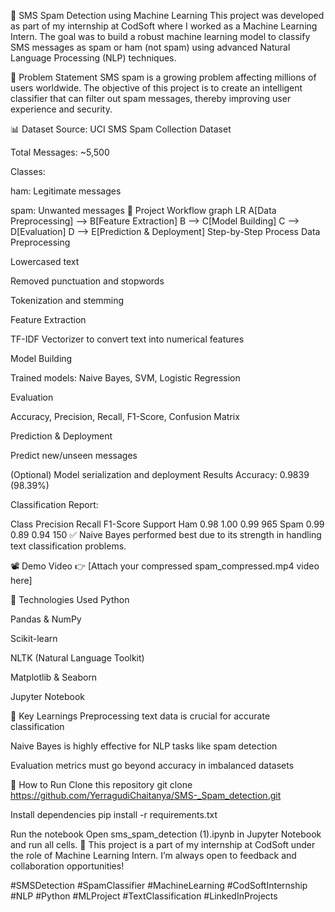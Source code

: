 📩 SMS Spam Detection using Machine Learning
This project was developed as part of my internship at CodSoft where I worked as a Machine Learning Intern. The goal was to build a robust machine learning model to classify SMS messages as spam or ham (not spam) using advanced Natural Language Processing (NLP) techniques.

🧠 Problem Statement
SMS spam is a growing problem affecting millions of users worldwide. The objective of this project is to create an intelligent classifier that can filter out spam messages, thereby improving user experience and security.

📊 Dataset
Source: UCI SMS Spam Collection Dataset

Total Messages: ~5,500

Classes:

ham: Legitimate messages

spam: Unwanted messages
🔧 Project Workflow
graph LR
    A[Data Preprocessing] --> B[Feature Extraction]
    B --> C[Model Building]
    C --> D[Evaluation]
    D --> E[Prediction & Deployment]
Step-by-Step Process
Data Preprocessing

Lowercased text

Removed punctuation and stopwords

Tokenization and stemming

Feature Extraction

TF-IDF Vectorizer to convert text into numerical features

Model Building

Trained models: Naive Bayes, SVM, Logistic Regression

Evaluation

Accuracy, Precision, Recall, F1-Score, Confusion Matrix

Prediction & Deployment

Predict new/unseen messages

(Optional) Model serialization and deployment
Results
Accuracy: 0.9839 (98.39%)

Classification Report:

Class	Precision	Recall	F1-Score	Support
Ham	0.98	1.00	0.99	965
Spam	0.99	0.89	0.94	150
✅ Naive Bayes performed best due to its strength in handling text classification problems.

📽️ Demo Video
👉 [Attach your compressed spam_compressed.mp4 video here]

🧰 Technologies Used
Python

Pandas & NumPy

Scikit-learn

NLTK (Natural Language Toolkit)

Matplotlib & Seaborn

Jupyter Notebook

📌 Key Learnings
Preprocessing text data is crucial for accurate classification

Naive Bayes is highly effective for NLP tasks like spam detection

Evaluation metrics must go beyond accuracy in imbalanced datasets

🚀 How to Run
Clone this repository
git clone https://github.com/YerragudiChaitanya/SMS-_Spam_detection.git

Install dependencies
pip install -r requirements.txt

Run the notebook
Open sms_spam_detection (1).ipynb in Jupyter Notebook and run all cells.
💼 This project is a part of my internship at CodSoft under the role of Machine Learning Intern.
I’m always open to feedback and collaboration opportunities!


#SMSDetection #SpamClassifier #MachineLearning #CodSoftInternship #NLP #Python #MLProject #TextClassification #LinkedInProjects



